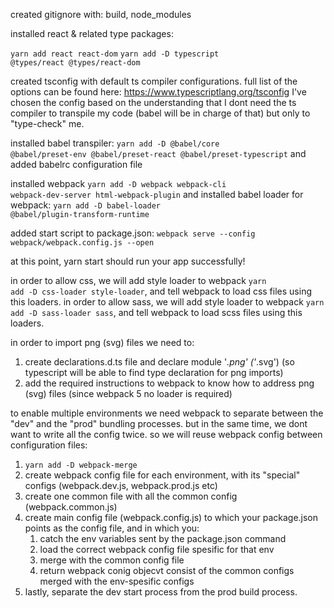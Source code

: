 
created gitignore with: build, node_modules

installed react & related type packages:

<code>yarn add react react-dom</code>
<code>yarn add -D typescript @types/react @types/react-dom</code>

created tsconfig with default ts compiler configurations. full list of the options can be found here: https://www.typescriptlang.org/tsconfig
I've chosen the config based on the understanding that I dont need the ts compiler to transpile my code (babel will be in charge of that) but only to "type-check" me.

installed babel transpiler:
<code>yarn add -D @babel/core @babel/preset-env @babel/preset-react @babel/preset-typescript</code>
and added babelrc configuration file

installed webpack
<code>yarn add -D webpack webpack-cli webpack-dev-server html-webpack-plugin</code>
and installed babel loader for webpack:
<code>yarn add -D babel-loader @babel/plugin-transform-runtime</code>

added start script to package.json: <code>webpack serve --config webpack/webpack.config.js --open</code>

at this point, yarn start should run your app successfully!

in order to allow css, we will add style loader to webpack <code>yarn add -D css-loader style-loader</code>, and tell webpack to load css files using this loaders.
in order to allow sass, we will add style loader to webpack <code>yarn add -D sass-loader sass</code>, and tell webpack to load scss files using this loaders.

in order to import png (svg) files we need to:
1. create declarations.d.ts file and declare module '*.png' ('*.svg') (so typescript will be able to find type declaration for png imports)
2. add the required instructions to webpack to know how to address png (svg) files (since webpack 5 no loader is required)

to enable multiple environments we need webpack to separate between the "dev" and the "prod" bundling processes. but in the same time, we dont want to write all the config twice. so we will reuse webpack config between configuration files:
1. <code>yarn add -D webpack-merge</code>
2. create webpack config file for each environment, with its "special" configs (webpack.dev.js, webpack.prod.js etc)
3. create one common file with all the common config (webpack.common.js)
4. create main config file (webpack.config.js) to which your package.json points as the config file, and in which you:
   1.  catch the env variables sent by the package.json command
   2.  load the correct webpack config file spesific for that env
   3.  merge with the common config file
   4.  return webpack conig objecvt consist of the common configs merged with the env-spesific configs
5.  lastly, separate the dev start process from the prod build process.
